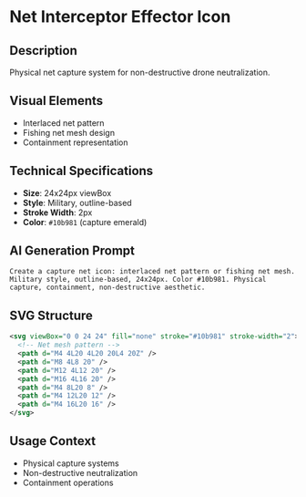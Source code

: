 # Net Interceptor Effector Icon

## Description

Physical net capture system for non-destructive drone neutralization.

## Visual Elements

- Interlaced net pattern
- Fishing net mesh design
- Containment representation

## Technical Specifications

- **Size**: 24x24px viewBox
- **Style**: Military, outline-based
- **Stroke Width**: 2px
- **Color**: `#10b981` (capture emerald)

## AI Generation Prompt

```
Create a capture net icon: interlaced net pattern or fishing net mesh. Military style, outline-based, 24x24px. Color #10b981. Physical capture, containment, non-destructive aesthetic.
```

## SVG Structure

```svg
<svg viewBox="0 0 24 24" fill="none" stroke="#10b981" stroke-width="2">
  <!-- Net mesh pattern -->
  <path d="M4 4L20 4L20 20L4 20Z" />
  <path d="M8 4L8 20" />
  <path d="M12 4L12 20" />
  <path d="M16 4L16 20" />
  <path d="M4 8L20 8" />
  <path d="M4 12L20 12" />
  <path d="M4 16L20 16" />
</svg>
```

## Usage Context

- Physical capture systems
- Non-destructive neutralization
- Containment operations
